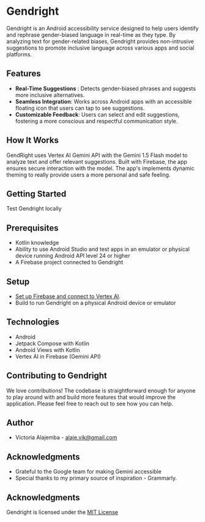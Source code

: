 Gendright
==============================

Gendright is an Android accessibility service designed to help users identify and rephrase gender-biased language in real-time as they type. By analyzing text for gender-related biases, Gendright provides non-intrusive suggestions to promote inclusive language across various apps and social platforms.

Features
------------
- **Real-Time Suggestions** : Detects gender-biased phrases and suggests more inclusive alternatives.
- **Seamless Integration**: Works across Android apps with an accessible floating icon that users can tap to see suggestions.
- **Customizable Feedback**: Users can select and edit suggestions, fostering a more conscious and respectful communication style.

How It Works
------------

GendRight uses Vertex AI Gemini API with the Gemini 1.5 Flash model to analyze text and offer relevant suggestions. Built with Firebase, the app ensures secure interaction with the model. The app's implements dynamic theming to really provide users a more personal and safe feeling.

Getting Started
------------
Test Gendright locally

## Prerequisites

- Kotlin knowledge
- Ability to use Android Studio and test apps in an emulator or physical device running Android API level 24 or higher
- A Firebase project connected to Gendright

## Setup

- [Set up Firebase and connect to Vertex AI](https://firebase.google.com/docs/vertex-ai/get-started?platform=android#set-up-firebase).
- Build to run Gendright on a physical Android device or emulator

Technologies
------------

- Android
- Jetpack Compose with Kotlin
- Android Views with Kotlin
- Vertex AI in Firebase (Gemini API)

Contributing to Gendright
------------
We love contributions! The codebase is straightforward enough for anyone to play around with and build more features that would improve the application. Please feel free to reach out to see how you can help.

Author
------------
- Victoria Alajemba - alaje.vik@gmail.com

Acknowledgments
------------
- Grateful to the Google team for making Gemini accessible
- Special thanks to my primary source of inspiration - Grammarly. 

Acknowledgments
------------
Gendright is licensed under the [MIT License](https://github.com/alajemba-vik/gendright/blob/main/LICENSE)
